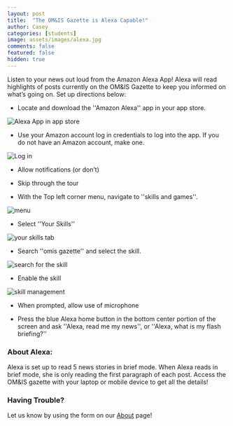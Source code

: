 ```yaml
---
layout: post
title:  "The OM&IS Gazette is Alexa Capable!"
author: Casey
categories: [students]
image: assets/images/alexa.jpg
comments: false
featured: false
hidden: true
---
```


Listen to your news out loud from the Amazon Alexa App! Alexa will read highlights of posts currently on the OM&IS Gazette to keep you informed on what’s going on. Set up directions below:

- Locate and download the ''Amazon Alexa'' app in your app store. 

<img src="{{ site.baseurl }}/assets/images/A1c.jpg" alt="Alexa App in app store">

- Use your Amazon account log in credentials to log into the app. If you do not have an Amazon account, make one. 

<img src="{{ site.baseurl }}/assets/images/A3c.png" alt="Log in">

- Allow notifications (or don’t)

- Skip through the tour

- With the Top left corner menu, navigate to ''skills and games''.

<img src="{{ site.baseurl }}/assets/images/4Ac.jpg" alt="menu">

- Select ''Your Skills''

<img src="{{ site.baseurl }}/assets/images/A5c.png" alt="your skills tab">

- Search ''omis gazette'' and select the skill.

<img src="{{ site.baseurl }}/assets/images/A6c.png" alt="search for the skill">

- Enable the skill 

<img src="{{ site.baseurl }}/assets/images/A7c.png" alt="skill management">

- When prompted, allow use of microphone

- Press the blue Alexa home button in the bottom center portion of the screen and ask ''Alexa, read me my news'', or ''Alexa, what is my flash briefing?''


### About Alexa:
Alexa is set up to read 5 news stories in brief mode. When Alexa reads in brief mode, she is only reading the first paragraph of each post. Access the OM&IS gazette with your laptop or mobile device to get all the details! 


### Having Trouble? 
Let us know by using the form on our <a href="https://inspiredlab.github.io/omisgazette/about">About</a> page!